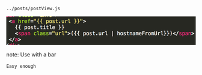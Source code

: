 `../posts/postView.js`

![Filter Code](img/code-filter-2.png)

note:
    Use with a bar

    Easy enough

